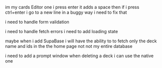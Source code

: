 im my cards Editor one i press enter it adds a space then if i press ctrl+enter i go to a new line in a buggy way i need to fix that

i need to handle form validation

i need to handle fetch errors
i need to add loading state

maybe when i add SupaBase i will have the ability to to fetch only the deck name and ids in the the home page not not my entire database

i need to add a prompt window when deleting a deck i can use the native one
